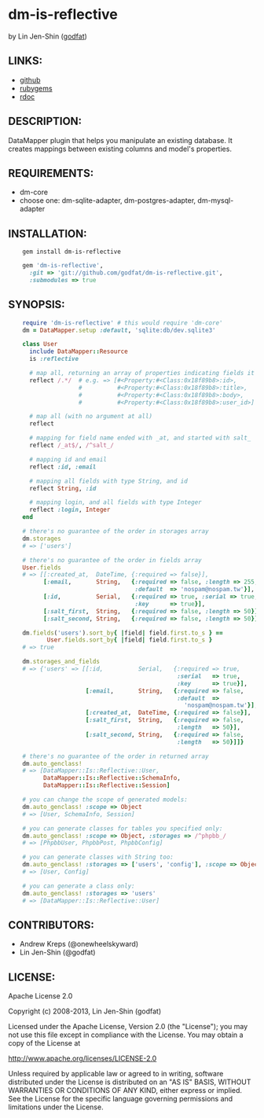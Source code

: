 # dm-is-reflective

by Lin Jen-Shin ([godfat](http://godfat.org))

## LINKS:

* [github](https://github.com/godfat/dm-is-reflective)
* [rubygems](https://rubygems.org/gems/dm-is-reflective)
* [rdoc](http://rdoc.info/github/godfat/dm-is-reflective)

## DESCRIPTION:

DataMapper plugin that helps you manipulate an existing database.
It creates mappings between existing columns and model's properties.

## REQUIREMENTS:

* dm-core
* choose one: dm-sqlite-adapter, dm-postgres-adapter, dm-mysql-adapter

## INSTALLATION:

``` shell
    gem install dm-is-reflective
```

``` ruby
    gem 'dm-is-reflective',
      :git => 'git://github.com/godfat/dm-is-reflective.git',
      :submodules => true
```

## SYNOPSIS:

``` ruby
    require 'dm-is-reflective' # this would require 'dm-core'
    dm = DataMapper.setup :default, 'sqlite:db/dev.sqlite3'

    class User
      include DataMapper::Resource
      is :reflective

      # map all, returning an array of properties indicating fields it mapped
      reflect /.*/  # e.g. => [#<Property:#<Class:0x18f89b8>:id>,
                    #          #<Property:#<Class:0x18f89b8>:title>,
                    #          #<Property:#<Class:0x18f89b8>:body>,
                    #          #<Property:#<Class:0x18f89b8>:user_id>]

      # map all (with no argument at all)
      reflect

      # mapping for field name ended with _at, and started with salt_
      reflect /_at$/, /^salt_/

      # mapping id and email
      reflect :id, :email

      # mapping all fields with type String, and id
      reflect String, :id

      # mapping login, and all fields with type Integer
      reflect :login, Integer
    end

    # there's no guarantee of the order in storages array
    dm.storages
    # => ['users']

    # there's no guarantee of the order in fields array
    User.fields
    # => [[:created_at,  DateTime, {:required => false}],
          [:email,       String,   {:required => false, :length => 255,
                                    :default  => 'nospam@nospam.tw'}],
          [:id,          Serial,   {:required => true, :serial => true,
                                    :key      => true}],
          [:salt_first,  String,   {:required => false, :length => 50}],
          [:salt_second, String,   {:required => false, :length => 50}]]

    dm.fields('users').sort_by{ |field| field.first.to_s } ==
           User.fields.sort_by{ |field| field.first.to_s }
    # => true

    dm.storages_and_fields
    # => {'users' => [[:id,          Serial,   {:required => true,
                                                :serial   => true,
                                                :key      => true}],
                      [:email,       String,   {:required => false,
                                                :default  =>
                                                  'nospam@nospam.tw'}],
                      [:created_at,  DateTime, {:required => false}],
                      [:salt_first,  String,   {:required => false,
                                                :length   => 50}],
                      [:salt_second, String,   {:required => false,
                                                :length   => 50}]]}

    # there's no guarantee of the order in returned array
    dm.auto_genclass!
    # => [DataMapper::Is::Reflective::User,
          DataMapper::Is::Reflective::SchemaInfo,
          DataMapper::Is::Reflective::Session]

    # you can change the scope of generated models:
    dm.auto_genclass! :scope => Object
    # => [User, SchemaInfo, Session]

    # you can generate classes for tables you specified only:
    dm.auto_genclass! :scope => Object, :storages => /^phpbb_/
    # => [PhpbbUser, PhpbbPost, PhpbbConfig]

    # you can generate classes with String too:
    dm.auto_genclass! :storages => ['users', 'config'], :scope => Object
    # => [User, Config]

    # you can generate a class only:
    dm.auto_genclass! :storages => 'users'
    # => [DataMapper::Is::Reflective::User]
```

## CONTRIBUTORS:

* Andrew Kreps (@onewheelskyward)
* Lin Jen-Shin (@godfat)

## LICENSE:

Apache License 2.0

Copyright (c) 2008-2013, Lin Jen-Shin (godfat)

Licensed under the Apache License, Version 2.0 (the "License");
you may not use this file except in compliance with the License.
You may obtain a copy of the License at

   http://www.apache.org/licenses/LICENSE-2.0

Unless required by applicable law or agreed to in writing, software
distributed under the License is distributed on an "AS IS" BASIS,
WITHOUT WARRANTIES OR CONDITIONS OF ANY KIND, either express or implied.
See the License for the specific language governing permissions and
limitations under the License.
